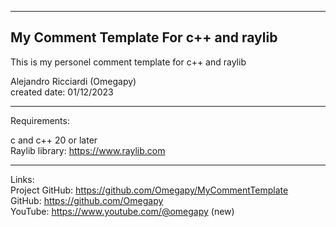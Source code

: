 -----------------------------------------------------------------------------------------------------------------------------
My Comment Template For c++ and raylib
-----------------------------------------------------------------------------------------------------------------------------

 This is my personel comment template for c++ and raylib 

 Alejandro Ricciardi (Omegapy)  
 created date: 01/12/2023  

-----------------------------------------------------------------------------------------------------------------------------
Requirements:

 c and c++ 20 or later    
 Raylib library: https://www.raylib.com  

-----------------------------------------------------------------------------------------------------------------------------

Links:  
 Project GitHub: https://github.com/Omegapy/MyCommentTemplate   
 GitHub: https://github.com/Omegapy  
 YouTube: https://www.youtube.com/@omegapy (new)  

